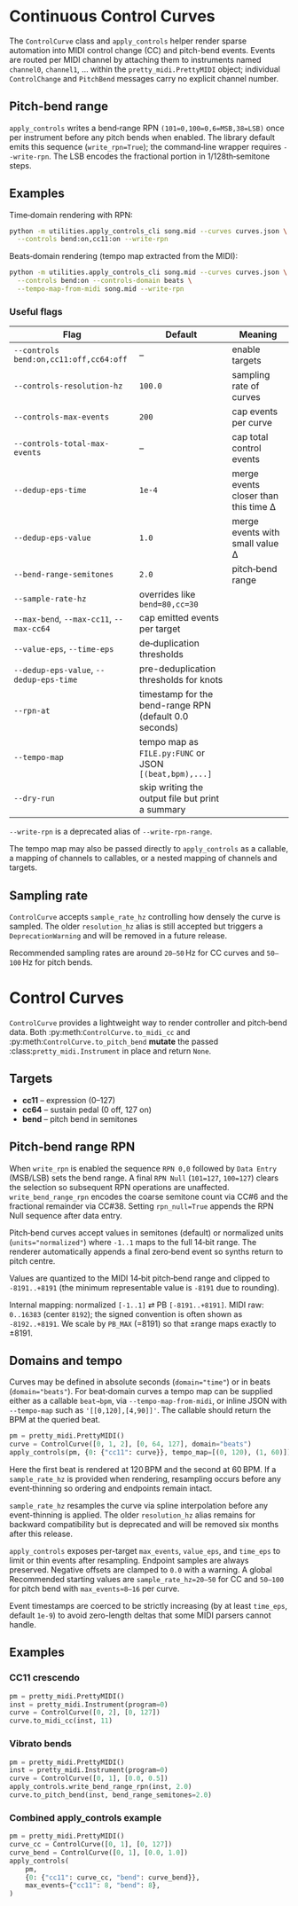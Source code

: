 # Continuous Control Curves

The `ControlCurve` class and `apply_controls` helper render sparse automation into
MIDI control change (CC) and pitch-bend events. Events are routed per MIDI channel
by attaching them to instruments named `channel0`, `channel1`, … within the
`pretty_midi.PrettyMIDI` object; individual `ControlChange` and `PitchBend`
messages carry no explicit channel number.

## Pitch-bend range

`apply_controls` writes a bend‑range RPN `(101=0,100=0,6=MSB,38=LSB)` once per
instrument before any pitch bends when enabled. The library default emits this
sequence (`write_rpn=True`); the command‑line wrapper requires `--write-rpn`.
The LSB encodes the fractional portion in 1/128th‑semitone steps.

## Examples

Time‑domain rendering with RPN:

```bash
python -m utilities.apply_controls_cli song.mid --curves curves.json \
  --controls bend:on,cc11:on --write-rpn
```

Beats‑domain rendering (tempo map extracted from the MIDI):

```bash
python -m utilities.apply_controls_cli song.mid --curves curves.json \
  --controls bend:on --controls-domain beats \
  --tempo-map-from-midi song.mid --write-rpn
```

### Useful flags

| Flag | Default | Meaning |
| ---- | ------- | ------- |
| `--controls bend:on,cc11:off,cc64:off` | – | enable targets |
| `--controls-resolution-hz` | `100.0` | sampling rate of curves |
| `--controls-max-events` | `200` | cap events per curve |
| `--controls-total-max-events` | – | cap total control events |
| `--dedup-eps-time` | `1e-4` | merge events closer than this time Δ |
| `--dedup-eps-value` | `1.0` | merge events with small value Δ |
| `--bend-range-semitones` | `2.0` | pitch‑bend range | 
| `--sample-rate-hz` | overrides like `bend=80,cc=30` |
| `--max-bend`, `--max-cc11`, `--max-cc64` | cap emitted events per target |
| `--value-eps`, `--time-eps` | de‑duplication thresholds |
| `--dedup-eps-value`, `--dedup-eps-time` | pre-deduplication thresholds for knots |
| `--rpn-at` | timestamp for the bend-range RPN (default 0.0 seconds) |
| `--tempo-map` | tempo map as `FILE.py:FUNC` or JSON `[(beat,bpm),...]` |
| `--dry-run` | skip writing the output file but print a summary |

`--write-rpn` is a deprecated alias of `--write-rpn-range`.

The tempo map may also be passed directly to `apply_controls` as a callable, a
mapping of channels to callables, or a nested mapping of channels and targets.

## Sampling rate

`ControlCurve` accepts `sample_rate_hz` controlling how densely the curve is
sampled. The older `resolution_hz` alias is still accepted but triggers a
`DeprecationWarning` and will be removed in a future release.

Recommended sampling rates are around ``20–50`` Hz for CC curves and ``50–100`` Hz for
pitch bends.

# Control Curves

`ControlCurve` provides a lightweight way to render controller and pitch‑bend data.
Both :py:meth:`ControlCurve.to_midi_cc` and :py:meth:`ControlCurve.to_pitch_bend`
**mutate** the passed :class:`pretty_midi.Instrument` in place and return ``None``.

## Targets

- **cc11** – expression (0–127)
- **cc64** – sustain pedal (0 off, 127 on)
- **bend** – pitch bend in semitones

## Pitch‑bend range RPN

When `write_rpn` is enabled the sequence `RPN 0,0` followed by `Data Entry` (MSB/LSB)
sets the bend range.  A final `RPN Null` (`101=127`, `100=127`) clears the selection
so subsequent RPN operations are unaffected.
`write_bend_range_rpn` encodes the coarse semitone count via CC#6 and the
fractional remainder via CC#38. Setting `rpn_null=True` appends the RPN Null
sequence after data entry.

Pitch‑bend curves accept values in semitones (default) or normalized units
(`units="normalized"`) where `-1..1` maps to the full 14‑bit range.
The renderer automatically appends a final zero‑bend event so synths return to
pitch centre.

Values are quantized to the MIDI 14‑bit pitch‑bend range and clipped to
`-8191..+8191` (the minimum representable value is `-8191` due to rounding).

Internal mapping: normalized ``[-1..1]`` ⇄ PB ``[-8191..+8191]``. MIDI raw:
``0..16383`` (center ``8192``); the signed convention is often shown as
``-8192..+8191``. We scale by ``PB_MAX`` (=8191) so that ±range maps exactly to
±8191.

## Domains and tempo

Curves may be defined in absolute seconds (`domain="time"`) or in beats
(`domain="beats"`).  For beat‑domain curves a tempo map can be supplied either as a
callable `beat→bpm`, via `--tempo-map-from-midi`, or inline JSON with
`--tempo-map` such as `'[[0,120],[4,90]]'`.  The callable should return the BPM
at the queried beat.

```python
pm = pretty_midi.PrettyMIDI()
curve = ControlCurve([0, 1, 2], [0, 64, 127], domain="beats")
apply_controls(pm, {0: {"cc11": curve}}, tempo_map=[(0, 120), (1, 60)])
```

Here the first beat is rendered at 120 BPM and the second at 60 BPM. If a
`sample_rate_hz` is provided when rendering, resampling occurs before any
event‑thinning so ordering and endpoints remain intact.

`sample_rate_hz` resamples the curve via spline interpolation before any
event-thinning is applied.  The older `resolution_hz` alias remains for
backward compatibility but is deprecated and will be removed six months after
this release.

`apply_controls` exposes per-target `max_events`, `value_eps`, and `time_eps` to
limit or thin events after resampling. Endpoint samples are always preserved.
Negative offsets are clamped to `0.0` with a warning. A global
Recommended starting values are `sample_rate_hz=20–50` for CC and
`50–100` for pitch bend with `max_events≈8–16` per curve.

Event timestamps are coerced to be strictly increasing (by at least
`time_eps`, default `1e-9`) to avoid zero-length deltas that some MIDI parsers
cannot handle.

## Examples

### CC11 crescendo
```python
pm = pretty_midi.PrettyMIDI()
inst = pretty_midi.Instrument(program=0)
curve = ControlCurve([0, 2], [0, 127])
curve.to_midi_cc(inst, 11)
```

### Vibrato bends
```python
pm = pretty_midi.PrettyMIDI()
inst = pretty_midi.Instrument(program=0)
curve = ControlCurve([0, 1], [0.0, 0.5])
apply_controls.write_bend_range_rpn(inst, 2.0)
curve.to_pitch_bend(inst, bend_range_semitones=2.0)
```

### Combined apply_controls example
```python
pm = pretty_midi.PrettyMIDI()
curve_cc = ControlCurve([0, 1], [0, 127])
curve_bend = ControlCurve([0, 1], [0.0, 1.0])
apply_controls(
    pm,
    {0: {"cc11": curve_cc, "bend": curve_bend}},
    max_events={"cc11": 8, "bend": 8},
)
```
